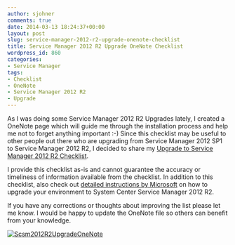 ```yaml
---
author: sjohner
comments: true
date: 2014-03-13 18:24:37+00:00
layout: post
slug: service-manager-2012-r2-upgrade-onenote-checklist
title: Service Manager 2012 R2 Upgrade OneNote Checklist
wordpress_id: 860
categories:
- Service Manager
tags:
- Checklist
- OneNote
- Service Manager 2012 R2
- Upgrade
---
```


As I was doing some Service Manager 2012 R2 Upgrades lately, I created a OneNote page which will guide me through the installation process and help me not to forget anything important :-) Since this checklist may be useful to other people out there who are upgrading from Service Manager 2012 SP1 to Service Manager 2012 R2, I decided to share my [Upgrade to Service Manager 2012 R2 Checklist](/images/Upgrade-to-Service-Manager-2012-R2-Checklist.one).

I provide this checklist as-is and cannot guarantee the accuracy or timeliness of information available from the checklist. In addition to this checklist, also check out [detailed instructions by Microsoft](http://technet.microsoft.com/en-us/library/dn520902.aspx) on how to upgrade your environment to System Center Service Manager 2012 R2.

If you have any corrections or thoughts about improving the list please let me know. I would be happy to update the OneNote file so others can benefit from your knowledge.

[![Scsm2012R2UpgradeOneNote](/images/scsm2012r2upgradeonenote.png?w=604)](/images/scsm2012r2upgradeonenote.png)
